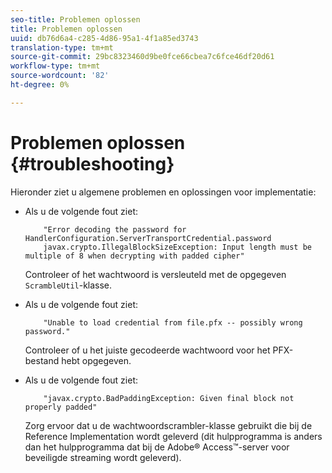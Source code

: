 ```yaml
---
seo-title: Problemen oplossen
title: Problemen oplossen
uuid: db76d6a4-c285-4d86-95a1-4f1a85ed3743
translation-type: tm+mt
source-git-commit: 29bc8323460d9be0fce66cbea7c6fce46df20d61
workflow-type: tm+mt
source-wordcount: '82'
ht-degree: 0%

---
```



# Problemen oplossen {#troubleshooting}

Hieronder ziet u algemene problemen en oplossingen voor implementatie:

* Als u de volgende fout ziet:

   ```
       "Error decoding the password for HandlerConfiguration.ServerTransportCredential.password  
       javax.crypto.IllegalBlockSizeException: Input length must be multiple of 8 when decrypting with padded cipher"
   ```

   Controleer of het wachtwoord is versleuteld met de opgegeven `ScrambleUtil`-klasse.

* Als u de volgende fout ziet:

   ```
       "Unable to load credential from file.pfx -- possibly wrong password."
   ```

   Controleer of u het juiste gecodeerde wachtwoord voor het PFX-bestand hebt opgegeven.

* Als u de volgende fout ziet:

   ```
       "javax.crypto.BadPaddingException: Given final block not properly padded"
   ```

   Zorg ervoor dat u de wachtwoordscrambler-klasse gebruikt die bij de Reference Implementation wordt geleverd (dit hulpprogramma is anders dan het hulpprogramma dat bij de Adobe® Access™-server voor beveiligde streaming wordt geleverd).


